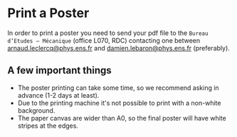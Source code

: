 # Print a Poster
In order to print a poster you need to send your pdf file to the `Bureau d’Etudes – Mécanique` (office L070, RDC) contacting one between arnaud.leclercq@phys.ens.fr and damien.lebaron@phys.ens.fr (preferably).
## A few important things 
- The poster printing can take some time, so we recommend asking in advance (1-2 days at least). 
- Due to the printing machine it's not possible to print with a non-white background.
- The paper canvas are wider than A0, so the final poster will have white stripes at the edges.

